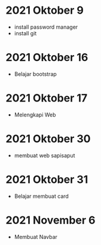 # 2021 Oktober 9

- install password manager
- install git

# 2021 Oktober 16

- Belajar bootstrap

# 2021 Oktober 17

- Melengkapi Web

# 2021 Oktober 30

- membuat web sapisaput

# 2021 Oktober 31

- Belajar membuat card

# 2021 November 6

- Membuat Navbar